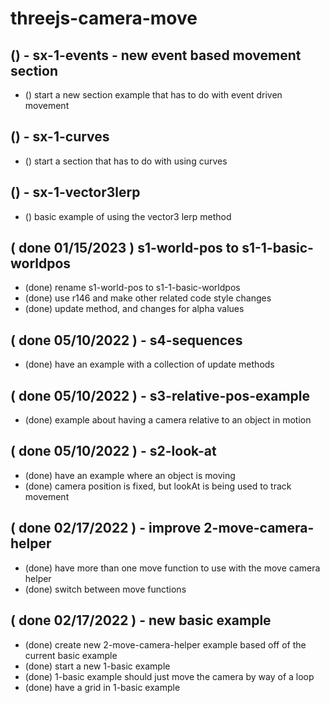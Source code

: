 # threejs-camera-move

## () - sx-1-events - new event based movement section
* () start a new section example that has to do with event driven movement

## () - sx-1-curves
* () start a section that has to do with using curves

## () - sx-1-vector3lerp
* () basic example of using the vector3 lerp method

## ( done 01/15/2023 ) s1-world-pos to s1-1-basic-worldpos
* (done) rename s1-world-pos to s1-1-basic-worldpos
* (done) use r146 and make other related code style changes
* (done) update method, and changes for alpha values

## ( done 05/10/2022 ) - s4-sequences
* (done) have an example with a collection of update methods

## ( done 05/10/2022 ) - s3-relative-pos-example
* (done) example about having a camera relative to an object in motion

## ( done 05/10/2022 ) - s2-look-at
* (done) have an example where an object is moving
* (done) camera position is fixed, but lookAt is being used to track movement

## ( done 02/17/2022 ) - improve 2-move-camera-helper
* (done) have more than one move function to use with the move camera helper
* (done) switch between move functions

## ( done 02/17/2022 ) - new basic example
* (done) create new 2-move-camera-helper example based off of the current basic example
* (done) start a new 1-basic example
* (done) 1-basic example should just move the camera by way of a loop
* (done) have a grid in 1-basic example